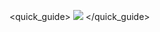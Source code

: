 <quick_guide>
![](http://static.energysistem.com/images/manuals/39922/5669511a900e1.jpg)
</quick_guide>


